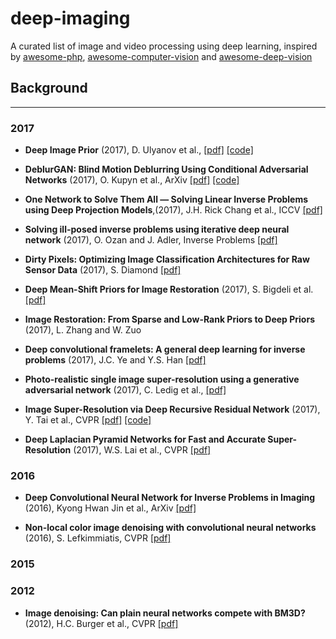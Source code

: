# deep-imaging

A curated list of image and video processing using deep learning, inspired by [awesome-php](https://github.com/ziadoz/awesome-php), [awesome-computer-vision](https://github.com/jbhuang0604/awesome-computer-vision) and [awesome-deep-vision](https://github.com/kjw0612/awesome-deep-vision)

## Background


* * *


### 2017

- **Deep Image Prior** (2017), D. Ulyanov et al., [[pdf]](https://sites.skoltech.ru/app/data/uploads/sites/25/2017/11/deep_image_prior.pdf) [[code]](https://github.com/DmitryUlyanov/deep-image-prior)

- **DeblurGAN: Blind Motion Deblurring Using Conditional Adversarial Networks** (2017), O. Kupyn et al., ArXiv [[pdf]](https://arxiv.org/pdf/1711.07064.pdf) [[code]](https://github.com/KupynOrest/DeblurGAN)

- **One Network to Solve Them All — Solving Linear Inverse Problems using Deep Projection Models**,(2017), J.H. Rick Chang et al., ICCV [[pdf]](http://imagesci.ece.cmu.edu/files/paper/2017/OneNet_ICCV17.pdf)

- **Solving ill-posed inverse problems using iterative deep neural network** (2017), O. Ozan and J. Adler, Inverse Problems [[pdf]](https://arxiv.org/pdf/1704.04058.pdf)

- **Dirty Pixels: Optimizing Image Classification Architectures for Raw Sensor Data** (2017), S. Diamond [[pdf]](https://arxiv.org/pdf/1701.06487.pdf)

- **Deep Mean-Shift Priors for Image Restoration** (2017), S. Bigdeli et al. [[pdf]](https://cs.umd.edu/~zwicker/publications/DeepMeanShiftPriors-NIPS2017.pdf)


- **Image Restoration: From Sparse and Low-Rank Priors to Deep Priors** (2017), L. Zhang and W. Zuo 


- **Deep convolutional framelets: A general deep learning for inverse problems** (2017),  J.C. Ye and  Y.S. Han [[pdf]](https://arxiv.org/pdf/1707.00372.pdf)

- **Photo-realistic single image super-resolution using a generative adversarial network** (2017), C. Ledig et al., [[pdf]](https://arxiv.org/pdf/1609.04802.pdf)

- **Image Super-Resolution via Deep Recursive Residual Network** (2017), Y. Tai et al., CVPR [[pdf]](http://cvlab.cse.msu.edu/pdfs/Tai_Yang_Liu_CVPR2017.pdf) [[code]](https://github.com/tyshiwo/DRRN_CVPR17)

- **Deep Laplacian Pyramid Networks for Fast and Accurate Super-Resolution** (2017), W.S. Lai et al.,  CVPR [[pdf]](https://arxiv.org/pdf/1704.03915.pdf)

### 2016

- **Deep Convolutional Neural Network for Inverse Problems in Imaging** (2016), Kyong Hwan Jin et al., ArXiv [[pdf]](https://arxiv.org/pdf/1611.03679.pdf) 

- **Non-local color image denoising with convolutional neural networks** (2016), S. Lefkimmiatis, CVPR [[pdf]](https://arxiv.org/pdf/1611.06757.pdf)




### 2015


### 2012
- **Image denoising: Can plain neural networks compete with BM3D?** (2012), H.C. Burger et al., CVPR [[pdf]](http://webdav.is.mpg.de/pixel/files/neural_denoising/paper.pdf)


